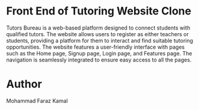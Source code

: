 # Front End of Tutoring Website Clone
Tutors Bureau is a web-based platform designed to connect students with qualified tutors. The website allows users to register as either teachers or students, providing a platform for them to interact and find suitable tutoring opportunities. The website features a user-friendly interface with pages such as the Home page, Signup page, Login page, and Features page. The navigation is seamlessly integrated to ensure easy access to all the pages.

# Author
Mohammad Faraz Kamal
